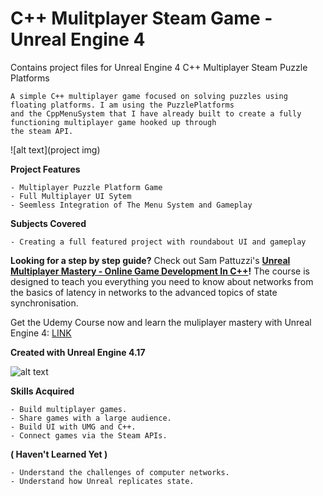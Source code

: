 # C++ Mulitplayer Steam Game - Unreal Engine 4

Contains project files for Unreal Engine 4 C++ Multiplayer Steam Puzzle Platforms

	A simple C++ multiplayer game focused on solving puzzles using floating platforms. I am using the PuzzlePlatforms
	and the CppMenuSystem that I have already built to create a fully functioning multiplayer game hooked up through
	the steam API.

![alt text](project img)

**Project Features**

	- Multiplayer Puzzle Platform Game
	- Full Multiplayer UI Sytem
	- Seemless Integration of The Menu System and Gameplay
	
**Subjects Covered**

	- Creating a full featured project with roundabout UI and gameplay

**Looking for a step by step guide?** Check out 
Sam Pattuzzi's **[Unreal Multiplayer Mastery - Online Game Development In C++](https://www.udemy.com/unrealmultiplayer/)!** The course is designed to teach you everything you need to know about networks from the basics of latency in networks to the advanced topics of state synchronisation.

Get the Udemy Course now and learn the muliplayer mastery with Unreal Engine 4: [LINK](https://www.udemy.com/unrealmultiplayer/)

**Created with Unreal Engine 4.17**

![alt text](https://udemy-images.udemy.com/course/480x270/1319066_eee6_2.jpg)

**Skills Acquired**

	- Build multiplayer games.
    - Share games with a large audience.
 	- Build UI with UMG and C++.
	- Connect games via the Steam APIs.
**( Haven't Learned Yet )**
	
	- Understand the challenges of computer networks.
	- Understand how Unreal replicates state.
